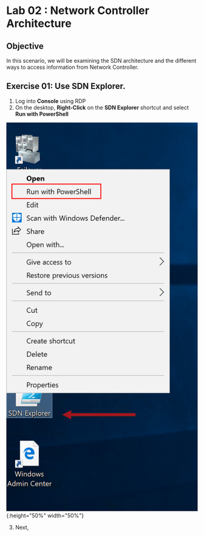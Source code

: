 # Lab 02 : Network Controller Architecture


## Objective

In this scenario, we will be examining the SDN architecture and the different ways to access information from Network Controller.


## Exercise 01: Use SDN Explorer.

1. Log into **Console** using RDP
2. On the desktop, **Right-Click** on the **SDN Explorer** shortcut and select **Run with PowerShell**

![alt text](res/2-01.png "Run SDN Explorer") {:height="50%" width="50%"}

3. Next,
